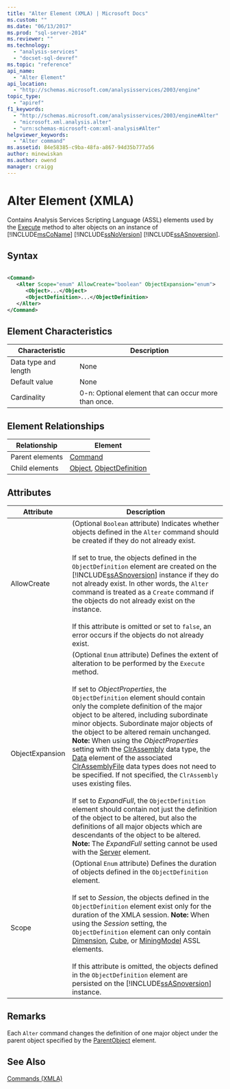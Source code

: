 ```yaml
---
title: "Alter Element (XMLA) | Microsoft Docs"
ms.custom: ""
ms.date: "06/13/2017"
ms.prod: "sql-server-2014"
ms.reviewer: ""
ms.technology: 
  - "analysis-services"
  - "docset-sql-devref"
ms.topic: "reference"
api_name: 
  - "Alter Element"
api_location: 
  - "http://schemas.microsoft.com/analysisservices/2003/engine"
topic_type: 
  - "apiref"
f1_keywords: 
  - "http://schemas.microsoft.com/analysisservices/2003/engine#Alter"
  - "microsoft.xml.analysis.alter"
  - "urn:schemas-microsoft-com:xml-analysis#Alter"
helpviewer_keywords: 
  - "Alter command"
ms.assetid: 84e58385-c9ba-48fa-a867-94d35b777a56
author: minewiskan
ms.author: owend
manager: craigg
---
```

# Alter Element (XMLA)
  Contains Analysis Services Scripting Language (ASSL) elements used by the [Execute](../xml-elements-methods-execute.md) method to alter objects on an instance of [!INCLUDE[msCoName](../../../includes/msconame-md.md)] [!INCLUDE[ssNoVersion](../../../includes/ssnoversion-md.md)] [!INCLUDE[ssASnoversion](../../../includes/ssasnoversion-md.md)].  
  
## Syntax  
  
```xml  
  
<Command>  
   <Alter Scope="enum" AllowCreate="boolean" ObjectExpansion="enum">  
      <Object>...</Object>  
      <ObjectDefinition>...</ObjectDefinition>  
   </Alter>  
</Command>  
```  
  
## Element Characteristics  
  
|Characteristic|Description|  
|--------------------|-----------------|  
|Data type and length|None|  
|Default value|None|  
|Cardinality|0-n: Optional element that can occur more than once.|  
  
## Element Relationships  
  
|Relationship|Element|  
|------------------|-------------|  
|Parent elements|[Command](../xml-elements-properties/command-element-xmla.md)|  
|Child elements|[Object](../xml-elements-properties/object-element-xmla.md), [ObjectDefinition](../xml-elements-properties/objectdefinition-element-xmla.md)|  
  
## Attributes  
  
|Attribute|Description|  
|---------------|-----------------|  
|AllowCreate|(Optional `Boolean` attribute) Indicates whether objects defined in the `Alter` command should be created if they do not already exist.<br /><br /> If set to true, the objects defined in the `ObjectDefinition` element are created on the [!INCLUDE[ssASnoversion](../../../includes/ssasnoversion-md.md)] instance if they do not already exist. In other words, the `Alter` command is treated as a `Create` command if the objects do not already exist on the instance.<br /><br /> If this attribute is omitted or set to `false`, an error occurs if the objects do not already exist.|  
|ObjectExpansion|(Optional `Enum` attribute) Defines the extent of alteration to be performed by the `Execute` method.<br /><br /> If set to *ObjectProperties*, the `ObjectDefinition` element should contain only the complete definition of the major object to be altered, including subordinate minor objects. Subordinate major objects of the object to be altered remain unchanged. **Note:**  When using the *ObjectProperties* setting with the [ClrAssembly](../../scripting/data-type/assembly-data-type-assl.md) data type, the [Data](../../scripting/objects/data-element-assl.md) element of the associated [ClrAssemblyFile](../../scripting/data-type/clrassemblyfile-data-type-assl.md) data types does not need to be specified. If not specified, the `ClrAssembly` uses existing files. <br /><br /> If set to *ExpandFull*, the `ObjectDefinition` element should contain not just the definition of the object to be altered, but also the definitions of all major objects which are descendants of the object to be altered. **Note:**  The *ExpandFull* setting cannot be used with the [Server](../../scripting/objects/server-element-assl.md) element.|  
|Scope|(Optional `Enum` attribute) Defines the duration of objects defined in the `ObjectDefinition` element.<br /><br /> If set to *Session*, the objects defined in the `ObjectDefinition` element exist only for the duration of the XMLA session. **Note:**  When using the *Session* setting, the `ObjectDefinition` element can only contain [Dimension](../../scripting/objects/dimension-element-assl.md), [Cube](../../scripting/objects/cube-element-assl.md), or [MiningModel](../../scripting/objects/miningmodel-element-assl.md) ASSL elements. <br /><br /> If this attribute is omitted, the objects defined in the `ObjectDefinition` element are persisted on the [!INCLUDE[ssASnoversion](../../../includes/ssasnoversion-md.md)] instance.|  
  
## Remarks  
 Each `Alter` command changes the definition of one major object under the parent object specified by the [ParentObject](../xml-elements-properties/parentobject-element-xmla.md) element.  
  
## See Also  
 [Commands &#40;XMLA&#41;](xml-elements-commands.md)  
  
  
